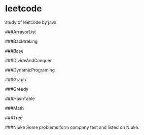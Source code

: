 # leetcode
study of leetcode by java

###ArrayorList

###Backtraking

###Base

###DivideAndConquer

###DynamicPrograming

###Graph

###Greedy

###HashTable

###Math

###Tree

###Niuke
Some problems form company test and listed on Niuke.

